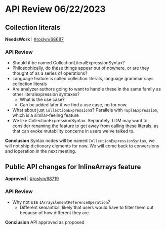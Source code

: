 # API Review 06/22/2023

## Collection literals

**NeedsWork** | [#roslyn/68687](https://github.com/dotnet/roslyn/issues/68687#issuecomment-1603314314)

### API Review

* Should it be named CollectionLiteralExpressionSyntax?
* Philosophically, do these things appear out of nowhere, or are they thought of as a series of operations?
* Language feature is called collection literals, language grammar says collection literals
* Are analyzer authors going to want to handle these in the same family as other literalexpression syntaxes?
    * What is the use case?
    * Can be added later if we find a use case, no for now.
* What about just `CollectionExpression`s? Parallels with `TupleExpression`, which is a similar-feeling feature
* We like CollectionExpressionSyntax. Separately, LDM may want to consider renaming the feature to get away from calling these literals, as that can evoke mutability concerns in users we've talked to.

**Conclusion** Syntax nodes will be named `CollectionExpressionSyntax`, we will not ship dictionary elements for now. We will come back to conversions and ioperation in the next meeting.
## Public API changes for InlineArrays feature

**Approved** | [#roslyn/68719](https://github.com/dotnet/roslyn/issues/68719#issuecomment-1603314949)

### API Review

* Why not use `IArrayElementReferenceOperation`?
    * Different semantics, likely that users would have to filter them out because of how different they are.

**Conclusion** API approved as proposed
